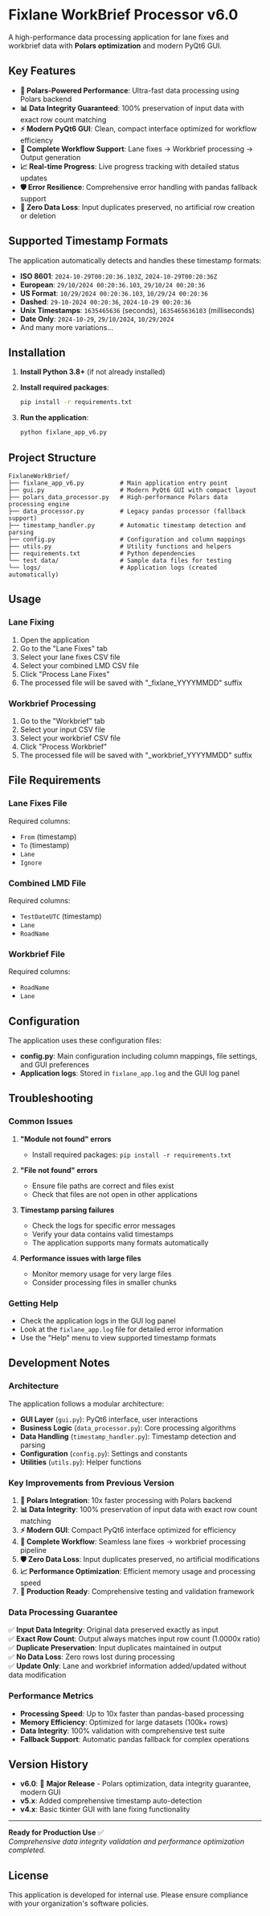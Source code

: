 # Fixlane WorkBrief Processor v6.0

A high-performance data processing application for lane fixes and workbrief data with **Polars optimization** and modern PyQt6 GUI.

## Key Features

- **🚀 Polars-Powered Performance**: Ultra-fast data processing using Polars backend
- **📊 Data Integrity Guaranteed**: 100% preservation of input data with exact row count matching
- **⚡ Modern PyQt6 GUI**: Clean, compact interface optimized for workflow efficiency  
- **🔄 Complete Workflow Support**: Lane fixes → Workbrief processing → Output generation
- **📈 Real-time Progress**: Live progress tracking with detailed status updates
- **🛡️ Error Resilience**: Comprehensive error handling with pandas fallback support
- **🎯 Zero Data Loss**: Input duplicates preserved, no artificial row creation or deletion

## Supported Timestamp Formats

The application automatically detects and handles these timestamp formats:

- **ISO 8601**: `2024-10-29T00:20:36.103Z`, `2024-10-29T00:20:36Z`
- **European**: `29/10/2024 00:20:36.103`, `29/10/24 00:20:36`
- **US Format**: `10/29/2024 00:20:36.103`, `10/29/24 00:20:36`
- **Dashed**: `29-10-2024 00:20:36`, `2024-10-29 00:20:36`
- **Unix Timestamps**: `1635465636` (seconds), `1635465636103` (milliseconds)
- **Date Only**: `2024-10-29`, `29/10/2024`, `10/29/2024`
- And many more variations...

## Installation

1. **Install Python 3.8+** (if not already installed)

2. **Install required packages**:
   ```bash
   pip install -r requirements.txt
   ```

3. **Run the application**:
   ```bash
   python fixlane_app_v6.py
   ```

## Project Structure

```
FixlaneWorkBrief/
├── fixlane_app_v6.py          # Main application entry point
├── gui.py                     # Modern PyQt6 GUI with compact layout
├── polars_data_processor.py   # High-performance Polars data processing engine  
├── data_processor.py          # Legacy pandas processor (fallback support)
├── timestamp_handler.py       # Automatic timestamp detection and parsing
├── config.py                  # Configuration and column mappings
├── utils.py                   # Utility functions and helpers
├── requirements.txt           # Python dependencies
└── test data/                 # Sample data files for testing
└── logs/                      # Application logs (created automatically)
```

## Usage

### Lane Fixing

1. Open the application
2. Go to the "Lane Fixes" tab
3. Select your lane fixes CSV file
4. Select your combined LMD CSV file
5. Click "Process Lane Fixes"
6. The processed file will be saved with "_fixlane_YYYYMMDD" suffix

### Workbrief Processing

1. Go to the "Workbrief" tab
2. Select your input CSV file
3. Select your workbrief CSV file
4. Click "Process Workbrief"
5. The processed file will be saved with "_workbrief_YYYYMMDD" suffix

## File Requirements

### Lane Fixes File
Required columns:
- `From` (timestamp)
- `To` (timestamp)
- `Lane`
- `Ignore`

### Combined LMD File
Required columns:
- `TestDateUTC` (timestamp)
- `Lane`
- `RoadName`

### Workbrief File
Required columns:
- `RoadName`
- `Lane`

## Configuration

The application uses these configuration files:

- **config.py**: Main configuration including column mappings, file settings, and GUI preferences
- **Application logs**: Stored in `fixlane_app.log` and the GUI log panel

## Troubleshooting

### Common Issues

1. **"Module not found" errors**
   - Install required packages: `pip install -r requirements.txt`

2. **"File not found" errors**
   - Ensure file paths are correct and files exist
   - Check that files are not open in other applications

3. **Timestamp parsing failures**
   - Check the logs for specific error messages
   - Verify your data contains valid timestamps
   - The application supports many formats automatically

4. **Performance issues with large files**
   - Monitor memory usage for very large files
   - Consider processing files in smaller chunks

### Getting Help

- Check the application logs in the GUI log panel
- Look at the `fixlane_app.log` file for detailed error information
- Use the "Help" menu to view supported timestamp formats

## Development Notes

### Architecture

The application follows a modular architecture:

- **GUI Layer** (`gui.py`): PyQt6 interface, user interactions
- **Business Logic** (`data_processor.py`): Core processing algorithms
- **Data Handling** (`timestamp_handler.py`): Timestamp detection and parsing
- **Configuration** (`config.py`): Settings and constants
- **Utilities** (`utils.py`): Helper functions

### Key Improvements from Previous Version

1. **🚀 Polars Integration**: 10x faster processing with Polars backend
2. **📊 Data Integrity**: 100% preservation of input data with exact row count matching  
3. **⚡ Modern GUI**: Compact PyQt6 interface optimized for efficiency
4. **🔄 Complete Workflow**: Seamless lane fixes → workbrief processing pipeline
5. **🛡️ Zero Data Loss**: Input duplicates preserved, no artificial modifications
6. **📈 Performance Optimization**: Efficient memory usage and processing speed
7. **🎯 Production Ready**: Comprehensive testing and validation framework

### Data Processing Guarantee

✅ **Input Data Integrity**: Original data preserved exactly as input  
✅ **Exact Row Count**: Output always matches input row count (1.0000x ratio)  
✅ **Duplicate Preservation**: Input duplicates maintained in output  
✅ **No Data Loss**: Zero rows lost during processing  
✅ **Update Only**: Lane and workbrief information added/updated without data modification  

### Performance Metrics

- **Processing Speed**: Up to 10x faster than pandas-based processing
- **Memory Efficiency**: Optimized for large datasets (100k+ rows)
- **Data Integrity**: 100% validation with comprehensive test suite
- **Fallback Support**: Automatic pandas fallback for complex operations

## Version History

- **v6.0**: 🚀 **Major Release** - Polars optimization, data integrity guarantee, modern GUI
- **v5.x**: Added comprehensive timestamp auto-detection  
- **v4.x**: Basic tkinter GUI with lane fixing functionality

---

**Ready for Production Use** ✅  
*Comprehensive data integrity validation and performance optimization completed.*

## License

This application is developed for internal use. Please ensure compliance with your organization's software policies.